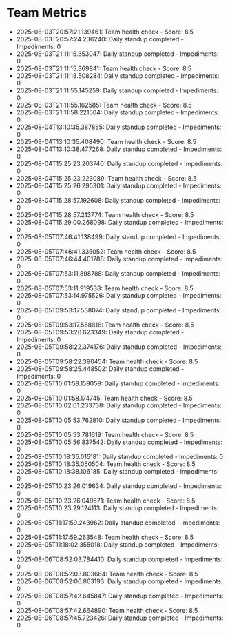 # Team Metrics

- 2025-08-03T20:57:21.139461: Team health check - Score: 8.5
- 2025-08-03T20:57:24.236240: Daily standup completed - Impediments: 0
- 2025-08-03T21:11:15.353047: Daily standup completed - Impediments: 0
- 2025-08-03T21:11:15.369841: Team health check - Score: 8.5
- 2025-08-03T21:11:18.508284: Daily standup completed - Impediments: 0
- 2025-08-03T21:11:55.145259: Daily standup completed - Impediments: 0
- 2025-08-03T21:11:55.162585: Team health check - Score: 8.5
- 2025-08-03T21:11:58.221504: Daily standup completed - Impediments: 0
- 2025-08-04T13:10:35.387865: Daily standup completed - Impediments: 0
- 2025-08-04T13:10:35.408490: Team health check - Score: 8.5
- 2025-08-04T13:10:38.477268: Daily standup completed - Impediments: 0
- 2025-08-04T15:25:23.203740: Daily standup completed - Impediments: 0
- 2025-08-04T15:25:23.223089: Team health check - Score: 8.5
- 2025-08-04T15:25:26.295301: Daily standup completed - Impediments: 0
- 2025-08-04T15:28:57.192608: Daily standup completed - Impediments: 0
- 2025-08-04T15:28:57.213774: Team health check - Score: 8.5
- 2025-08-04T15:29:00.268098: Daily standup completed - Impediments: 0
- 2025-08-05T07:46:41.138499: Daily standup completed - Impediments: 0
- 2025-08-05T07:46:41.335052: Team health check - Score: 8.5
- 2025-08-05T07:46:44.401788: Daily standup completed - Impediments: 0
- 2025-08-05T07:53:11.898788: Daily standup completed - Impediments: 0
- 2025-08-05T07:53:11.919538: Team health check - Score: 8.5
- 2025-08-05T07:53:14.975526: Daily standup completed - Impediments: 0
- 2025-08-05T09:53:17.538074: Daily standup completed - Impediments: 0
- 2025-08-05T09:53:17.558818: Team health check - Score: 8.5
- 2025-08-05T09:53:20.623349: Daily standup completed - Impediments: 0
- 2025-08-05T09:58:22.374176: Daily standup completed - Impediments: 0
- 2025-08-05T09:58:22.390454: Team health check - Score: 8.5
- 2025-08-05T09:58:25.448502: Daily standup completed - Impediments: 0
- 2025-08-05T10:01:58.159059: Daily standup completed - Impediments: 0
- 2025-08-05T10:01:58.174745: Team health check - Score: 8.5
- 2025-08-05T10:02:01.233738: Daily standup completed - Impediments: 0
- 2025-08-05T10:05:53.762810: Daily standup completed - Impediments: 0
- 2025-08-05T10:05:53.781619: Team health check - Score: 8.5
- 2025-08-05T10:05:56.837542: Daily standup completed - Impediments: 0
- 2025-08-05T10:18:35.015181: Daily standup completed - Impediments: 0
- 2025-08-05T10:18:35.050504: Team health check - Score: 8.5
- 2025-08-05T10:18:38.106185: Daily standup completed - Impediments: 0
- 2025-08-05T10:23:26.019634: Daily standup completed - Impediments: 0
- 2025-08-05T10:23:26.049671: Team health check - Score: 8.5
- 2025-08-05T10:23:29.124113: Daily standup completed - Impediments: 0
- 2025-08-05T11:17:59.243962: Daily standup completed - Impediments: 0
- 2025-08-05T11:17:59.263548: Team health check - Score: 8.5
- 2025-08-05T11:18:02.355018: Daily standup completed - Impediments: 0
- 2025-08-06T08:52:03.784410: Daily standup completed - Impediments: 0
- 2025-08-06T08:52:03.803664: Team health check - Score: 8.5
- 2025-08-06T08:52:06.863193: Daily standup completed - Impediments: 0
- 2025-08-06T08:57:42.645847: Daily standup completed - Impediments: 0
- 2025-08-06T08:57:42.664890: Team health check - Score: 8.5
- 2025-08-06T08:57:45.723426: Daily standup completed - Impediments: 0
